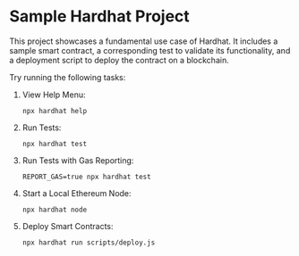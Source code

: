 # Sample Hardhat Project

This project showcases a fundamental use case of Hardhat. It includes a sample smart contract, a corresponding test to validate its functionality, and a deployment script to deploy the contract on a blockchain.

Try running the following tasks:
1. View Help Menu:

   ```npx hardhat help```
3. Run Tests:

   ```npx hardhat test```
4. Run Tests with Gas Reporting:

   ```REPORT_GAS=true npx hardhat test```
6. Start a Local Ethereum Node:

   ```npx hardhat node```
8. Deploy Smart Contracts:

   ```npx hardhat run scripts/deploy.js```

